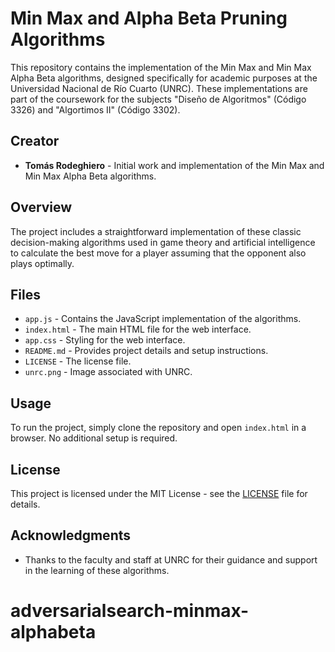 # Min Max and Alpha Beta Pruning Algorithms

This repository contains the implementation of the Min Max and Min Max Alpha Beta algorithms, designed specifically for academic purposes at the Universidad Nacional de Río Cuarto (UNRC). These implementations are part of the coursework for the subjects "Diseño de Algoritmos" (Código 3326) and "Algortimos II" (Código 3302).

## Creator

- **Tomás Rodeghiero** - Initial work and implementation of the Min Max and Min Max Alpha Beta algorithms.

## Overview

The project includes a straightforward implementation of these classic decision-making algorithms used in game theory and artificial intelligence to calculate the best move for a player assuming that the opponent also plays optimally.

## Files

- `app.js` - Contains the JavaScript implementation of the algorithms.
- `index.html` - The main HTML file for the web interface.
- `app.css` - Styling for the web interface.
- `README.md` - Provides project details and setup instructions.
- `LICENSE` - The license file.
- `unrc.png` - Image associated with UNRC.

## Usage

To run the project, simply clone the repository and open `index.html` in a browser. No additional setup is required.

## License

This project is licensed under the MIT License - see the [LICENSE](LICENSE) file for details.

## Acknowledgments

- Thanks to the faculty and staff at UNRC for their guidance and support in the learning of these algorithms.
# adversarialsearch-minmax-alphabeta
